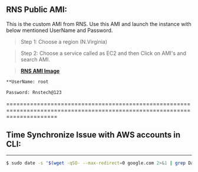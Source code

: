 ## RNS Public AMI:

This is the custom AMI from RNS. Use this AMI and launch the instance with below mentioned UserName and Password.

> Step 1:  Choose a region (N.Virginia)

> Step 2: Choose a service called as EC2 and then Click on AMI's and search AMI.

> [**RNS AMI Image**](https://console.aws.amazon.com/ec2/home?region=us-east-1#Images:visibility=public-images;ownerAlias=978735513005;sort=name) 

```bash
**UserName: root

Password: Rnstech@123
```


===========================================================================================================================

## Time Synchronize Issue with AWS accounts in CLI:
----------------------------------------------------
```bash
$ sudo date -s "$(wget -qSO- --max-redirect=0 google.com 2>&1 | grep Date: | cut -d' ' -f5-8)Z"
```
